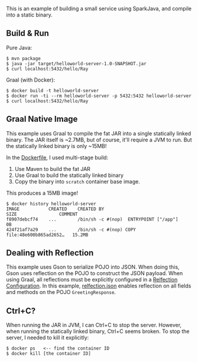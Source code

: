 This is an example of building a small service using SparkJava, and compile into a static binary.

## Build & Run

Pure Java:
```
$ mvn package
$ java -jar target/helloworld-server-1.0-SNAPSHOT.jar
$ curl localhost:5432/hello/Ray
```

Graal (with Docker):
```
$ docker build -t helloworld-server
$ docker run -ti --rm helloworld-server -p 5432:5432 helloworld-server
$ curl localhost:5432/hello/Ray
```

## Graal Native Image
This example uses Graal to compile the fat JAR into a single statically linked binary.
The JAR itself is ~2.7MB, but of course, it'll require a JVM to run. But the statically linked binary is only ~15MB!

In the [Dockerfile](Dockerfile), I used multi-stage build:
1. Use Maven to build the fat JAR
1. Use Graal to build the statically linked binary
1. Copy the binary into `scratch` container base image.

This produces a 15MB image!

```
$ docker history helloworld-server
IMAGE           CREATED    CREATED BY                                      SIZE                COMMENT
f8907debcf74    ...        /bin/sh -c #(nop)  ENTRYPOINT ["/app"]          0B                  
424f21af7a29    ...        /bin/sh -c #(nop) COPY file:48e600b865ad2652…   15.2MB
```

## Dealing with Reflection
This example uses Gson to serialize POJO into JSON. When doing this, Gson uses reflection on the POJO to construct the JSON payload. When using Graal, all reflections must be explicitly configured in a [Relfection Configuration](https://github.com/oracle/graal/blob/master/substratevm/REFLECTION.md). In this example, [relfection.json](graal/reflection.json) enables reflection on all fields and methods on the POJO `GreetingResponse`.

## Ctrl+C?
When running the JAR in JVM, I can Ctrl+C to stop the server. However, when running the statically linked binary, Ctrl+C seems broken. To stop the server, I needed to kill it explicitly:

```
$ docker ps   <-- find the container ID
$ docker kill [the container ID]
```
